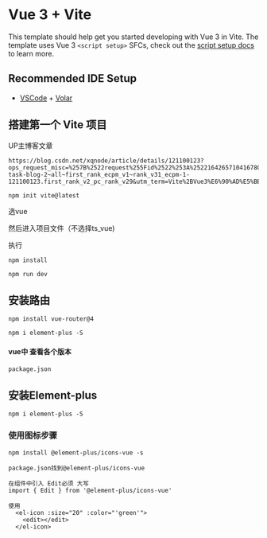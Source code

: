 # Vue 3 + Vite

This template should help get you started developing with Vue 3 in Vite. The template uses Vue 3 `<script setup>` SFCs, check out the [script setup docs](https://v3.vuejs.org/api/sfc-script-setup.html#sfc-script-setup) to learn more.

## Recommended IDE Setup

- [VSCode](https://code.visualstudio.com/) + [Volar](https://marketplace.visualstudio.com/items?itemName=johnsoncodehk.volar)


## 搭建第一个 Vite 项目

UP主博客文章

```
https://blog.csdn.net/xqnode/article/details/121100123?ops_request_misc=%257B%2522request%255Fid%2522%253A%2522164265710416780271576160%2522%252C%2522scm%2522%253A%252220140713.130102334.pc%255Fall.%2522%257D&request_id=164265710416780271576160&biz_id=0&utm_medium=distribute.pc_search_result.none-task-blog-2~all~first_rank_ecpm_v1~rank_v31_ecpm-1-121100123.first_rank_v2_pc_rank_v29&utm_term=Vite%2BVue3%E6%90%AD%E5%BB%BA%E9%A1%B9%E7%9B%AE%E8%84%9A%E6%89%8B%E6%9E%B6&spm=1018.2226.3001.4187
```

```
npm init vite@latest
```

选vue

然后进入项目文件（不选择ts_vue)

执行

```
npm install

npm run dev
```

## 安装路由

```
npm install vue-router@4
```

```
npm i element-plus -S

```

#### vue中 查看各个版本

```
package.json
```

## 安装Element-plus

```
npm i element-plus -S
```

### 使用图标步骤

```
npm install @element-plus/icons-vue -s

package.json找到@element-plus/icons-vue

在组件中引入 Edit必须 大写
import { Edit } from '@element-plus/icons-vue'

使用
  <el-icon :size="20" :color="'green'">
    <edit></edit>
  </el-icon>
```


